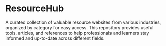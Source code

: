 # ResourceHub
A curated collection of valuable resource websites from various industries, organized by category for easy access. This repository provides useful tools, articles, and references to help professionals and learners stay informed and up-to-date across different fields.
